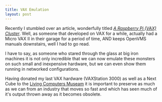```yaml
---
title: VAX Emulation
layout: post
---
```


Recently I stumbled over an article, wonderfully titled
[_A Raspberry Pi (VAX) Cluster_](https://www.rs-online.com/designspark/a-raspberry-pi-vax-cluster).
Well, as someone that developed on VAX for a while, actually had a Micro VAX II
in their garage for a period of time, AND keeps OpenVMS manuals downstairs, well
I had to go read. 

I have to say, as someone who stared through the glass at big iron machines it
is not only incredible that we can now emulate these monsters on such small and
inexpensive hardware, but we can even show them running in networked configurations.

Having donated my last VAX hardware (VAXStation 3000) as well as a Next Cube to 
the [Living Computers Museam](https://livingcomputers.org/) it is important to
preserve as much as we can from an industry that moves so fast and which has 
seen much of it's output thrown away as it becomes obsolete. 
